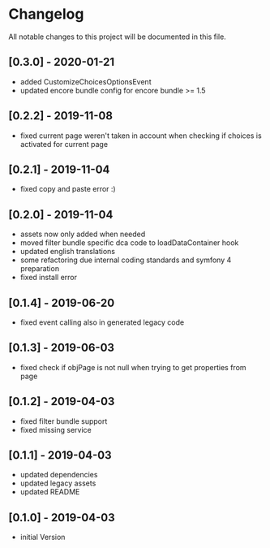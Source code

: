 # Changelog
All notable changes to this project will be documented in this file.

## [0.3.0] - 2020-01-21
- added CustomizeChoicesOptionsEvent
- updated encore bundle config for encore bundle >= 1.5

## [0.2.2] - 2019-11-08
- fixed current page weren't taken in account when checking if choices is activated for current page

## [0.2.1] - 2019-11-04
- fixed copy and paste error :)

## [0.2.0] - 2019-11-04
- assets now only added when needed
- moved filter bundle specific dca code to loadDataContainer hook
- updated english translations
- some refactoring due internal coding standards and symfony 4 preparation
- fixed install error

## [0.1.4] - 2019-06-20
- fixed event calling also in generated legacy code

## [0.1.3] - 2019-06-03
- fixed check if objPage is not null when trying to get properties from page

## [0.1.2] - 2019-04-03
- fixed filter bundle support
- fixed missing service

## [0.1.1] - 2019-04-03
- updated dependencies
- updated legacy assets
- updated README

## [0.1.0] - 2019-04-03
- initial Version